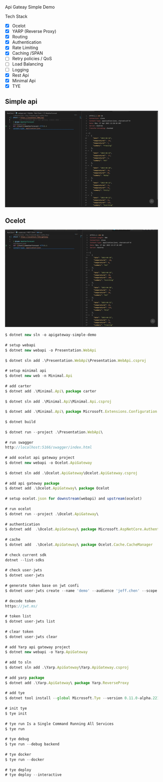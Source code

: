 Api Gateay Simple Demo

Tech Stack

- [x] Ocelot
- [x] YARP (Reverse Proxy)
- [x] Routing
- [x] Authentication
- [x] Rate Limiting
- [x] Caching /SPAN
- [ ] Retry policies / QoS
- [ ] Load Balancing
- [ ] Logging
- [x] Rest Api
- [x] Minimal Api
- [x] TYE

## Simple api

![alt text](./doc/webapi-demo.jpg)

## Ocelot

![alt text](./doc/ocelot-demo.jpg)

```javascript
$ dotnet new sln -o apigateway-simple-demo

# setup webapi
$ dotnet new webapi -o Presentation.WebApi

$ dotnet sln add .\Presentation.WebApi\Presentation.WebApi.csproj

# setup minimal api
$ dotnet new web -n Minimal.Api

# add carter
$ dotnet add .\Minimal.Api\ package carter

$ dotnet sln add .\Minimal.Api\Minimal.Api.csproj

$ dotnet add .\Minimal.Api\ package Microsoft.Extensions.Configuration.Json

$ dotnet build

$ dotnet run --project .\Presentation.WebApi\

# run swagger
http://localhost:5166/swagger/index.html

# add ocelot api gateway project
$ dotnet new webapi -o Ocelot.ApiGateway

$ dotnet sln add .\Ocelot.ApiGateway\Ocelot.ApiGateway.csproj

# add api gateway package
$ dotnet add .\Ocelot.ApiGateway\ package Ocelot

# setup ocelot.json for downstream(webapi) and upstream(ocelot)

# run ocelot
$ dotnet run --project .\Ocelot.ApiGateway\

# authentication
$ dotnet add  .\Ocelot.ApiGateway\ package Microsoft.AspNetCore.Authentication.JwtBearer

# cache
$ dotnet add  .\Ocelot.ApiGateway\ package Ocelot.Cache.CacheManager

# check current sdk
dotnet --list-sdks

# check user-jwts
$ dotnet user-jwts

# generate token base on jwt confi
$ dotnet user-jwts create --name 'demo' --audience 'jeff.chen' --scope 'demo:secrets'

# decode token
https://jwt.ms/

# token list
$ dotnet user-jwts list

# clear token
$ dotnet user-jwts clear

# add Yarp api gateway project
$ dotnet new webapi -o Yarp.ApiGateway

# add to sln
$ dotnet sln add .\Yarp.ApiGateway\Yarp.ApiGateway.csproj

# add yarp package
$ dotnet add .\Yarp.ApiGateway\ package Yarp.ReverseProxy

# add tye
$ dotnet tool install --global Microsoft.Tye --version 0.11.0-alpha.22111.1

# init tye
$ tye init

# tye run Is a Single Command Running All Services
$ tye run

# tye debug
$ tye run --debug backend

# tye docker
$ tye run --docker

# tye deploy
# tye deploy --interactive
```
